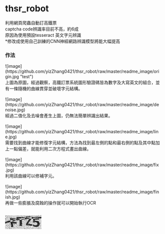 # thsr_robot
利用網頁爬蟲自動訂高鐵票</br>
captcha code辨識率目前不高，約6成</br>
原因為使用預設tesseract 英文字元辨識</br>
*修改成使用自己訓練的CNN神經網路辨識模型將能大幅提高</br>


<h3>作法</h3>
![image](https://github.com/yizZhang0421/thsr_robot/raw/master/readme_image/origin.jpg "test")</br>
上圖為原圖，經過觀察，高鐵訂票系統圖形驗證碼皆為數字及大寫英文的組合，並有一條隨機的曲線貫穿並破壞字元結構。</br>
</br>
![image](https://github.com/yizZhang0421/thsr_robot/raw/master/readme_image/denoise.jpg)</br>
經過二值化及去噪會產生上圖，仍無法簡單辨識出結果。</br>
</br>
![image](https://github.com/yizZhang0421/thsr_robot/raw/master/readme_image/line.jpg)</br>
需要找到曲線才能修復字元結構，方法為找到最左側的點和最右側的點及其中點加上一點偏差，就能利用二次方程式畫出曲線。</br>
</br>
![image](https://github.com/yizZhang0421/thsr_robot/raw/master/readme_image/fix.jpg)</br>
利用該曲線可以修補字元。</br>
</br>
![image](https://github.com/yizZhang0421/thsr_robot/raw/master/readme_image/finish.jpg)</br>
再做一些膨脹及腐蝕的操作就可以開始執行OCR</br>
</br>


![image](https://github.com/yizZhang0421/thsr_robot/raw/master/readme_image/origin.jpg)
